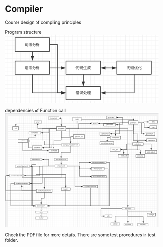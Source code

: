 # Compiler
Course design of compiling principles

Program structure
![structure](https://github.com/sameen7/Compiler/blob/master/image/img1.png)

dependencies of Function call
![dependencies](https://github.com/sameen7/Compiler/blob/master/image/img2.png)

Check the PDF file for more details.
There are some test procedures in test folder.
